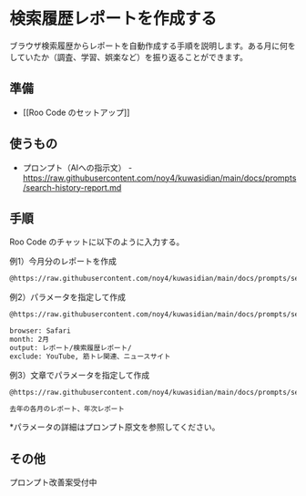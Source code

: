 # 検索履歴レポートを作成する

ブラウザ検索履歴からレポートを自動作成する手順を説明します。ある月に何をしていたか（調査、学習、娯楽など）を振り返ることができます。

## 準備
- [[Roo Code のセットアップ]]

## 使うもの
- プロンプト（AIへの指示文） - https://raw.githubusercontent.com/noy4/kuwasidian/main/docs/prompts/search-history-report.md

## 手順
Roo Code のチャットに以下のように入力する。

例1）今月分のレポートを作成
```sh
@https://raw.githubusercontent.com/noy4/kuwasidian/main/docs/prompts/search-history-report.md
```

例2）パラメータを指定して作成
```sh
@https://raw.githubusercontent.com/noy4/kuwasidian/main/docs/prompts/search-history-report.md

browser: Safari
month: 2月
output: レポート/検索履歴レポート/
exclude: YouTube, 筋トレ関連、ニュースサイト
```

例3）文章でパラメータを指定して作成
```sh
@https://raw.githubusercontent.com/noy4/kuwasidian/main/docs/prompts/search-history-report.md

去年の各月のレポート、年次レポート
```

*パラメータの詳細はプロンプト原文を参照してください。

## その他
プロンプト改善案受付中
